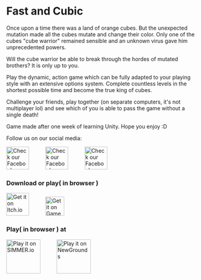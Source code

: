 # Fast and Cubic

Once upon a time there was a land of orange cubes. But the unexpected mutation made all the cubes mutate and change their color. Only one of the cubes "cube warrior" remained sensible and an unknown virus gave him unprecedented powers.

Will the cube warrior be able to break through the hordes of mutated brothers? It is only up to you.

Play the dynamic, action game which can be fully adapted to your playing style with an extensive options system. Complete countless levels in the shortest possible time and become the true king of cubes.

Challenge your friends, play together (on separate computers, it's not multiplayer lol) and see which of you is able to pass the game without a single death!

Game made after one week of learning Unity. Hope you enjoy :D

Follow us on our social media:  

[<img src="https://www.facebook.com/images/fb_icon_325x325.png"
alt="Check our Facebook"
height="60">](https://www.facebook.com/Boban-Games-Studio-118182073315245/) &nbsp; &nbsp; &nbsp; &nbsp; &nbsp; 
[<img src="https://3.bp.blogspot.com/-NxouMmz2bOY/T8_ac97cesI/AAAAAAAAGg0/e3vY1_bdnbE/s320/Twitter+logo+2012.png"
alt="Check our Facebook"
height="60">](https://twitter.com/BobanGamesStudi) &nbsp; &nbsp; &nbsp; &nbsp; &nbsp; 
[<img src="https://i.pinimg.com/originals/76/00/8b/76008bb9685d410d47fe1fa01dc54f15.jpg"
alt="Check our Facebook"
height="60">](https://www.instagram.com/bobangamesstudio/)

### Download or play( in browser )

[<img src="https://static.itch.io/images/badge.svg"
alt="Get it on Itch.io"
height="60">](https://boban-games-studio.itch.io/fast-and-cubic) &nbsp; &nbsp; &nbsp; &nbsp; &nbsp; 
[<img src="https://lh3.googleusercontent.com/proxy/8nPt9HrenPAPtQoXjLInL-Zk4g_GRZ0V-3n_jvADz0L5jXR0IddXe5g-ckQFwNqrzCulGox-Lbprceb2sLLVFkUkgbNj2UaaLPs"
alt="Get it on Game Jolt"
height="50">](https://gamejolt.com/games/Fast_and_Cubic/521280)  


### Play( in browser ) at

[<img src="https://assetstorev1-prd-cdn.unity3d.com/key-image/d4db4e99-cbb9-4ce9-b2fa-fb965c68b0f3.png"
alt="Play it on SIMMER.io"
height="90">](https://simmer.io/@BobanGamesStudi/fast-and-cubic) &nbsp; &nbsp; &nbsp; &nbsp; &nbsp; 
[<img src="https://vignette.wikia.nocookie.net/logopedia/images/e/e5/Newgrounds_Tankman_logo.svg/revision/latest/scale-to-width-down/340?cb=20200531073710"
alt="Play it on NewGrounds"
height="90">](https://www.newgrounds.com/portal/view/761335)
